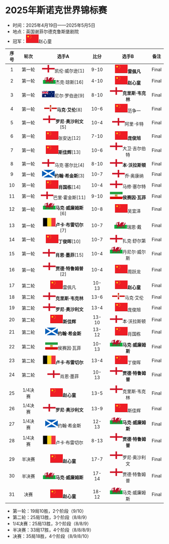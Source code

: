 # 2025年斯诺克世界锦标赛

- 时间：2025年4月19日——2025年5月5日
- 地点：英国谢菲尔德克鲁斯堡剧院
- 冠军：![](./img/china.png)赵心童

| 序号 |   轮次  |                    选手A                       |  比分  |                   选手B                      |     备注     |
| :--: | :-----: | :-------------------------------------------: | :---: | :------------------------------------------: | :----------: |
|  1   | 第一轮  |  ![](./img/england.png)凯伦·威尔逊[1]          |  9-10 |      ![](./img/china.png)**雷佩凡**           | Final        |
|  2   | 第一轮  |   ![](./img/wales.png)杰克·琼斯[16]            |  4-10 |      ![](./img/china.png)**赵心童**           | Final        |
|  3   | 第一轮  | ![](./img/australia.png)尼尔·罗伯逊[9]         |  8-10 |  ![](./img/england.png)**克里斯·韦克林**       | Final        |
|  4   | 第一轮  |   ![](./img/north_ireland.png)**马克·艾伦**[8] | 10-6  |      ![](./img/china.png)范争一               | Final        |
|  5   | 第一轮  | ![](./img/england.png)**罗尼·奥沙利文**[5]     | 10-4  |     ![](./img/england.png)阿里·卡特            | Final        |
|  6   | 第一轮  |    ![](./img/china.png)张安达[12]              |  7-10 |     ![](./img/china.png)**庞俊旭**            | Final        |
|  7   | 第一轮  |    ![](./img/china.png)**斯佳辉**[13]          | 10-6  |  ![](./img/england.png)大卫·吉尔伯特           | Final        |
|  8   | 第一轮  |  ![](./img/england.png)马克·塞尔比[4]          |  8-10 |   ![](./img/england.png)**本·沃拉斯顿**        | Final        |
|  9   | 第一轮  |  ![](./img/scotland.png)**约翰·希金斯**[3]     | 10-7  |    ![](./img/england.png)乔·奥康纳             | Final        |
|  10  | 第一轮  |    ![](./img/china.png)**肖国栋**[14]          | 10-4  |   ![](./img/england.png)马修·塞尔特            | Final        |
|  11  | 第一轮  |  ![](./img/england.png)巴里·霍金斯[11]         |  9-10 |    ![](./img/iran.png)**侯赛因·瓦菲**          | Final        |
|  12  | 第一轮  | ![](./img/wales.png)**马克·威廉姆斯**[6]       | 10-8  |      ![](./img/china.png)吴宜泽                | Final        |
|  13  | 第一轮  | ![](./img/belgium.png)**卢卡·布雷切尔**[7]     | 10-7  |     ![](./img/wales.png)瑞恩·戴                | Final        |
|  14  | 第一轮  |    ![](./img/china.png)**丁俊晖**[10]          | 10-7  |    ![](./img/england.png)扎克·舒尔第           | Final        |
|  15  | 第一轮  |   ![](./img/england.png)**肖恩·墨菲**[15]      | 10-4  |   ![](./img/wales.png)丹尼尔·威尔斯            | Final        |
|  16  | 第一轮  | ![](./img/england.png)**贾德·特鲁姆普**[2]     | 10-4  |      ![](./img/china.png)周跃龙                | Final        |
|      |        |                                                |       |                                               |              |
|  17  | 第二轮  |     ![](./img/china.png)雷佩凡                 | 10-13 |      ![](./img/china.png)**赵心童**            | Final        |
|  18  | 第二轮  |   ![](./img/england.png)**克里斯·韦克林**      | 13-6  |   ![](./img/north_ireland.png)马克·艾伦         | Final        |
|  19  | 第二轮  |   ![](./img/england.png)**罗尼·奥沙利文**      | 13-4  |       ![](./img/china.png)庞俊旭                | Final       |
|  20  | 第二轮  |     ![](./img/china.png)**斯佳辉**             | 13-10 |    ![](./img/england.png)本·沃拉斯顿           | Final        |
|  21  | 第二轮  |  ![](./img/scotland.png)**约翰·希金斯**        | 13-12 |      ![](./img/china.png)肖国栋                | Final        |
|  22  | 第二轮  |    ![](./img/iran.png)侯赛因·瓦菲              | 10-13 |  ![](./img/wales.png)**马克·威廉姆斯**          | Final        |
|  23  | 第二轮  |  ![](./img/belgium.png)**卢卡·布雷切尔**       | 13-4  |       ![](./img/china.png)丁俊晖                | Final        |
|  24  | 第二轮  |   ![](./img/england.png)肖恩·墨菲              | 10-13 |     ![](./img/england.png)**贾德·特鲁姆普**     | Final        |
|      |        |                                                |       |                                               |              |
|  25  | 1/4决赛 |       ![](./img/china.png)**赵心童**           | 13-5  |      ![](./img/england.png)克里斯·韦克林        | Final       |
|  26  | 1/4决赛 |   ![](./img/england.png)**罗尼·奥沙利文**      | 13-9  |       ![](./img/china.png)斯佳辉                | Final       |
|  27  | 1/4决赛 |   ![](./img/scotland.png)约翰·希金斯           | 12-13 |     ![](./img/wales.png)**马克·威廉姆斯**       | Final       |
|  28  | 1/4决赛 |    ![](./img/belgium.png)卢卡·布雷切尔         |  8-13 |     ![](./img/england.png)**贾德·特鲁姆普**     | Final       |
|      |        |                                                |       |                                               |              |
|  29  | 半决赛  |      ![](./img/china.png)**赵心童**            | 17-7  |     ![](./img/england.png)罗尼·奥沙利文        | Final        |
|  30  | 半决赛  |   ![](./img/wales.png)**马克·威廉姆斯**         | 17-14 |     ![](./img/england.png)贾德·特鲁姆普        | Final        |
|      |        |                                                |       |                                               |              |
|  31  | 决赛    |      ![](./img/china.png)**赵心童**            | 18-12 |      ![](./img/wales.png)马克·威廉姆斯         | Final        |

- 第一轮：19局10胜，2个阶段（9/10）
- 第二轮：25局13胜，3个阶段（8/8/9）
- 1/4决赛：25局13胜，3个阶段（8/8/9）
- 半决赛：33局17胜，4个阶段（8/8/8/9）
- 决赛：35局18胜，4个阶段（8/9/8/10）
